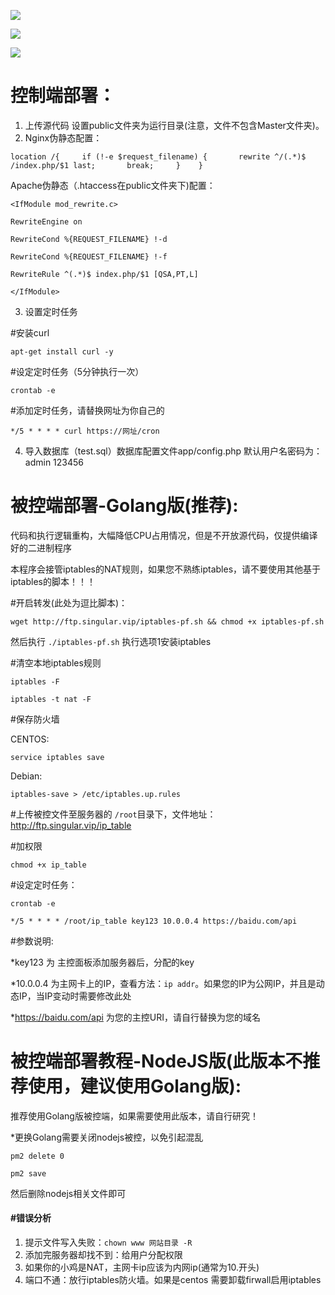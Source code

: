 ![](https://raw.githubusercontent.com/Git-Lofter/rules-panel/master/img/01.png)

![](https://raw.githubusercontent.com/Git-Lofter/rules-panel/master/img/02.png)

![](https://raw.githubusercontent.com/Git-Lofter/rules-panel/master/img/03.png)

# 控制端部署：

1. 上传源代码 设置public文件夹为运行目录(注意，文件不包含Master文件夹)。
2. Nginx伪静态配置：

`location /{     if (!-e $request_filename) {       rewrite ^/(.*)$ /index.php/$1 last;       break;     }    }  `

Apache伪静态（.htaccess在public文件夹下)配置：

`<IfModule mod_rewrite.c>`

`RewriteEngine on`

`RewriteCond %{REQUEST_FILENAME} !-d`

`RewriteCond %{REQUEST_FILENAME} !-f`

`RewriteRule ^(.*)$ index.php/$1 [QSA,PT,L]`

`</IfModule>`

3. 设置定时任务

#安装curl

`apt-get install curl -y`

#设定定时任务（5分钟执行一次）

`crontab -e`

#添加定时任务，请替换网址为你自己的

`*/5 * * * * curl https://网址/cron`

4. 导入数据库（test.sql）数据库配置文件app/config.php  默认用户名密码为：admin 123456

# 被控端部署-Golang版(推荐):

代码和执行逻辑重构，大幅降低CPU占用情况，但是不开放源代码，仅提供编译好的二进制程序

本程序会接管iptables的NAT规则，如果您不熟练iptables，请不要使用其他基于iptables的脚本！！！


#开启转发(此处为逗比脚本)：

`wget http://ftp.singular.vip/iptables-pf.sh && chmod +x iptables-pf.sh`

然后执行 `./iptables-pf.sh` 执行选项1安装iptables

#清空本地iptables规则

`iptables -F`

`iptables -t nat -F`

#保存防火墙

CENTOS:

`service iptables save`

Debian:

`iptables-save > /etc/iptables.up.rules`


#上传被控文件至服务器的 `/root`目录下，文件地址：http://ftp.singular.vip/ip_table

#加权限

`chmod +x ip_table`

#设定定时任务：

`crontab -e`

`*/5 * * * * /root/ip_table key123 10.0.0.4 https://baidu.com/api`

#参数说明: 

*key123 为 主控面板添加服务器后，分配的key

*10.0.0.4 为主网卡上的IP，查看方法：`ip addr`。如果您的IP为公网IP，并且是动态IP，当IP变动时需要修改此处

*https://baidu.com/api 为您的主控URI，请自行替换为您的域名


# 被控端部署教程-NodeJS版(此版本不推荐使用，建议使用Golang版):

推荐使用Golang版被控端，如果需要使用此版本，请自行研究！

*更换Golang需要关闭nodejs被控，以免引起混乱

`pm2 delete 0`

`pm2 save`

然后删除nodejs相关文件即可


#### #错误分析

1. 提示文件写入失败：`chown www 网站目录 -R`
2. 添加完服务器却找不到：给用户分配权限
3. 如果你的小鸡是NAT，主网卡ip应该为内网ip(通常为10.开头)
4. 端口不通：放行iptables防火墙。如果是centos 需要卸载firwall启用iptables
